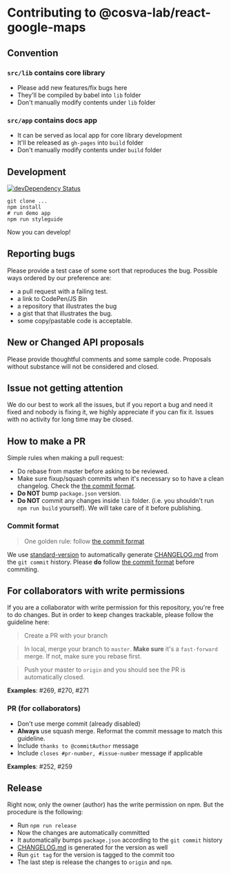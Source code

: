 # Contributing to @cosva-lab/react-google-maps

## Convention

### `src/lib` contains core library

* Please add new features/fix bugs here
* They'll be compiled by babel into `lib` folder
* Don't manually modify contents under `lib` folder

### `src/app` contains docs app

* It can be served as local app for core library development
* It'll be released as `gh-pages` into `build` folder
* Don't manually modify contents under `build` folder


## Development

[![devDependency Status][david-dm-image]][david-dm-url]


```shell
git clone ...
npm install
# run demo app
npm run styleguide
```

Now you can develop!


## Reporting bugs

Please provide a test case of some sort that reproduces the bug. Possible ways ordered by our preference are:
- a pull request with a failing test.
- a link to CodePen/JS Bin
- a repository that illustrates the bug
- a gist that that illustrates the bug.
- some copy/pastable code is acceptable.


## New or Changed API proposals

Please provide thoughtful comments and some sample code. Proposals without substance will not be considered and closed.


## Issue not getting attention

We do our best to work all the issues, but if you report a bug and need it fixed and nobody is fixing it, we highly appreciate if you can fix it. Issues with no activity for long time may be closed.


## How to make a PR

Simple rules when making a pull request:

* Do rebase from master before asking to be reviewed.
* Make sure fixup/squash commits when it's necessary so to have a clean changelog. Check the [the commit format][commit-format].
* **Do NOT** bump `package.json` version.
* **Do NOT** commit any changes inside `lib` folder. (i.e. you shouldn't run `npm run build` yourself). We will take care of it before publishing.

### Commit format

> One golden rule: follow [the commit format][commit-format]

We use [standard-version][standard-version] to automatically generate [CHANGELOG.md][CHANGELOG.md] from the `git commit` history. Please **do** follow [the commit format][commit-format] before commiting.


## For collaborators with write permissions

If you are a collaborator with write permission for this repository, you're free to do changes. But in order to keep changes trackable, please follow the guideline here:

> Create a PR with your branch

> In local, merge your branch to `master`. **Make sure** it's a `fast-forward` merge. If not, make sure you rebase first.

> Push your master to `origin` and you should see the PR is automatically closed.

**Examples**: #269, #270, #271


### PR (for collaborators)

* Don't use merge commit (already disabled)
* **Always** use squash merge. Reformat the commit message to match this guideline.
* Include `thanks to @commitAuthor` message
* Include `closes #pr-number, #issue-number` message if applicable

**Examples**: #252, #259


## Release

Right now, only the owner (author) has the write permission on npm. But the procedure is the following:

* Run `npm run release`
* Now the changes are automatically committed
* It automatically bumps `package.json` according to the `git commit` history
* [CHANGELOG.md][CHANGELOG.md] is generated for the version as well
* Run `git tag` for the version is tagged to the commit too
* The last step is release the changes to `origin` and `npm`.



[david-dm-image]: https://img.shields.io/david/dev/@cosva-lab/react-google-maps.svg?style=flat-square
[david-dm-url]: https://david-dm.org/@cosva-lab/react-google-maps#info=devDependencies
[standard-version]: https://github.com/conventional-changelog/standard-version
[CHANGELOG.md]: ./CHANGELOG.md
[commit-format]: https://github.com/conventional-changelog/standard-version#commit-message-convention-at-a-glance
